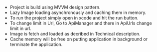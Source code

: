 * Project is build using MVVM design pattern.
* Lazy Image loading asynchronously and caching them in memory.
* To run the project simply open in xcode and hit the run button.
* To change limit in Url, Go to ApiManager and there in ApiUrls change limit in url.
* Image is fetch and loaded as decribed in Technical description.
* Cache memory will be free on putting application in background or terminate the application.
